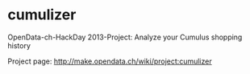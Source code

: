cumulizer
=========

OpenData-ch-HackDay 2013-Project: Analyze your Cumulus shopping history

Project page: http://make.opendata.ch/wiki/project:cumulizer
